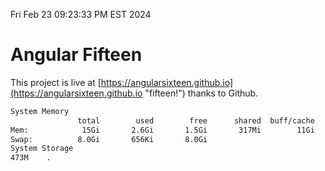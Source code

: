 Fri Feb 23 09:23:33 PM EST 2024

# Angular Fifteen


This project is live at [https://angularsixteen.github.io](https://angularsixteen.github.io "fifteen!") thanks to Github.

```bash
System Memory
               total        used        free      shared  buff/cache   available
Mem:            15Gi       2.6Gi       1.5Gi       317Mi        11Gi        12Gi
Swap:          8.0Gi       656Ki       8.0Gi
System Storage
473M	.
